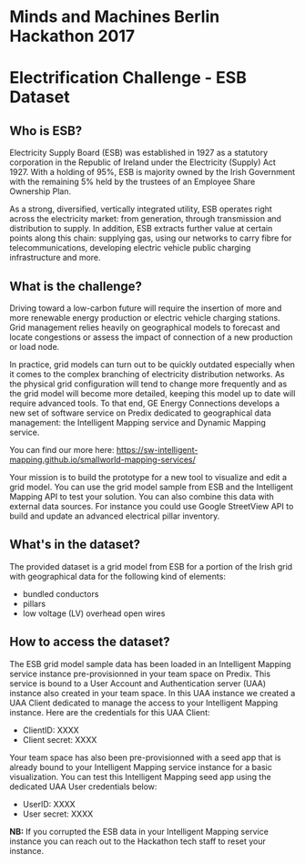 # Minds and Machines Berlin Hackathon 2017
# Electrification Challenge - ESB Dataset

## Who is ESB?
Electricity Supply Board (ESB) was established in 1927 as a statutory corporation in the Republic of Ireland under the Electricity (Supply) Act 1927. With a holding of 95%, ESB is majority owned by the Irish Government with the remaining 5% held by the trustees of an Employee Share Ownership Plan.  

As a strong, diversified, vertically integrated utility, ESB operates right across the electricity market: from generation, through transmission and distribution to supply. In addition, ESB extracts further value at certain points along this chain: supplying gas, using our networks to carry fibre for telecommunications, developing electric vehicle public charging infrastructure and more.


## What is the challenge?
Driving toward a low-carbon future will require the insertion of more and more renewable energy production or electric vehicle charging stations. Grid management relies heavily on geographical models to forecast and locate congestions or assess the impact of connection of a new production or load node.

In practice, grid models can turn out to be quickly outdated especially when it comes to the complex branching of electricity distribution networks. As the physical grid configuration will tend to change more frequently and as the grid model will become more detailed, keeping this model up to date will require advanced tools. To that end, GE Energy Connections develops a new set of software service on Predix dedicated to geographical data management: the Intelligent Mapping service and Dynamic Mapping service.

You can find our more here:
https://sw-intelligent-mapping.github.io/smallworld-mapping-services/

Your mission is to build the prototype for a new tool to visualize and edit a grid model. You can use the grid model sample from ESB and the Intelligent Mapping API to test your solution. You can also combine this data with external data sources. For instance you could use Google StreetView API to build and update an advanced electrical pillar inventory.


## What's in the dataset?
The provided dataset is a grid model from ESB for a portion of the Irish grid with geographical data for the following kind of elements:
- bundled conductors
- pillars
- low voltage (LV) overhead open wires


## How to access the dataset?
The ESB grid model sample data has been loaded in an Intelligent Mapping service instance pre-provisionned in your team space on Predix. This service is bound to a User Account and Authentication server (UAA) instance also created in your team space. In this UAA instance we created a UAA Client dedicated to manage the access to your Intelligent Mapping instance.
Here are the credentials for this UAA Client:
- ClientID: XXXX
- Client secret: XXXX

Your team space has also been pre-provisionned with a seed app that is already bound to your Intelligent Mapping service instance for a basic visualization.
You can test this Intelligent Mapping seed app using the dedicated UAA User credentials below:
- UserID: XXXX
- User secret: XXXX

**NB:** If you corrupted the ESB data in your Intelligent Mapping service instance you can reach out to the Hackathon tech staff to reset your instance.
